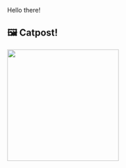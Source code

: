 Hello there!



## 🖼️ Catpost!

<sub>
    <img src="https://cdn2.thecatapi.com/images/oP-VabK_H.jpg" height="256">
</sub>

